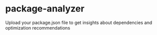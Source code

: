 # package-analyzer
 Upload your package.json file to get insights about dependencies and optimization recommendations
